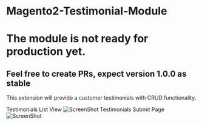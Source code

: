 # Magento2-Testimonial-Module

<h1>The module is not ready for production yet.</h1>
<h2>Feel free to create PRs, expect version 1.0.0 as stable</h2>

This extension will provide a customer testimonials with CRUD functionality.


Testimonials List View
![ScreenShot](/doc/screenshots/frontend.png)
 Testimonials Submit Page
![ScreenShot](/doc/screenshots/submit.png)
